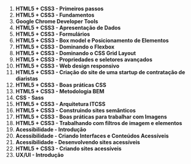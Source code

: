 
1. **HTML5 + CSS3 - Primeiros passos**
2. **HTML5 + CSS3 - Fundamentos**
3. **Google Chrome Developer Tools**
4. **HTML5 + CSS3 - Apresentação de Dados**
5. **HTML5 + CSS3 - Formulários**
6. **HTML5 + CSS3 - Box model e Posicionamento de Elementos**
7. **HTML5 + CSS3 - Dominando o Flexbox**
8. **HTML5 + CSS3 - Dominando o CSS Grid Layout**
9. **HTML5 + CSS3 - Propriedades e seletores avançados**
10. **HTML5 + CSS3 - Web design responsivo**
11. **HTML5 + CSS3 - Criação do site de uma startup de contratação de diaristas**
12. **HTML5 + CSS3 - Boas práticas CSS**
13. **HTML5 + CSS3 - Metodologia BEM**
14. **CSS - Sass**
15. **HTML5 + CSS3 - Arquitetura ITCSS**
16. **HTML5 + CSS3 - Construindo sites semânticos**
17. **HTML5 + CSS3 - Boas práticas para trabalhar com Imagens**
18. **HTML5 + CSS3 - Trabalhando com filtros de imagem e elementos**
19. **Acessibilidade - Introdução**
20. **Acessibilidade - Criando Interfaces e Conteúdos Acessíveis**
21. **Acessibilidade - Desenvolvendo sites acessíveis**
22. **HTML5 + CSS3 - Criando sites acessíveis**
23. **UX/UI - Introdução**
